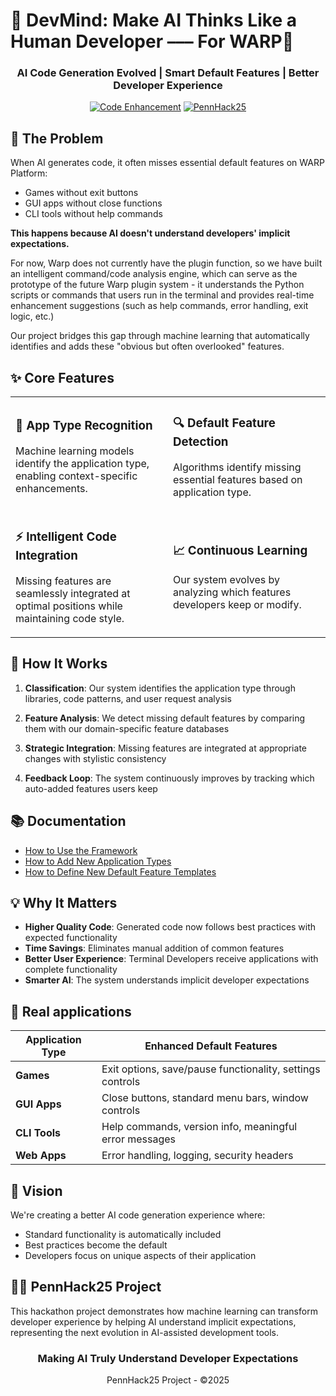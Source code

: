 # 🧠 DevMind: Make AI Thinks Like a Human Developer ––– For WARP🧠

<div align="center">

### AI Code Generation Evolved | Smart Default Features | Better Developer Experience


[![Code Enhancement](https://img.shields.io/badge/Code_Enhancement-4ECDC4?style=for-the-badge)](https://github.com/Ephenia/Pokeclicker-Scripts)
[![PennHack25](https://img.shields.io/badge/PennHack25-FFE66D?style=for-the-badge)](https://lu.ma/y13m8zdx?tk=DDeb0Z)

</div>

## 🚀 The Problem

When AI generates code, it often misses essential default features on WARP Platform:
- Games without exit buttons
- GUI apps without close functions
- CLI tools without help commands

**This happens because AI doesn't understand developers' implicit expectations.**

For now, Warp does not currently have the plugin function, so we have built an intelligent command/code analysis engine, which can serve as the prototype of the future Warp plugin system - it understands the Python scripts or commands that users run in the terminal and provides real-time enhancement suggestions (such as help commands, error handling, exit logic, etc.)

Our project bridges this gap through machine learning that automatically identifies and adds these "obvious but often overlooked" features.

## ✨ Core Features

<table>
  <tr>
    <td width="50%">
      <h3>🧠 App Type Recognition</h3>
      <p>Machine learning models identify the application type, enabling context-specific enhancements.</p>
    </td>
    <td width="50%">
      <h3>🔍 Default Feature Detection</h3>
      <p>Algorithms identify missing essential features based on application type.</p>
    </td>
  </tr>
  <tr>
    <td width="50%">
      <h3>⚡ Intelligent Code Integration</h3>
      <p>Missing features are seamlessly integrated at optimal positions while maintaining code style.</p>
    </td>
    <td width="50%">
      <h3>📈 Continuous Learning</h3>
      <p>Our system evolves by analyzing which features developers keep or modify.</p>
    </td>
  </tr>
</table>

## 🔬 How It Works

1. **Classification**: Our system identifies the application type through libraries, code patterns, and user request analysis

2. **Feature Analysis**: We detect missing default features by comparing them with our domain-specific feature databases

3. **Strategic Integration**: Missing features are integrated at appropriate changes with stylistic consistency

4. **Feedback Loop**: The system continuously improves by tracking which auto-added features users keep

## 📚 Documentation

- [How to Use the Framework](docs/framework-usage-guide.md)
- [How to Add New Application Types](docs/adding-app-types.md)
- [How to Define New Default Feature Templates](docs/custom-feature-templates.md)

## 💡 Why It Matters

- **Higher Quality Code**: Generated code now follows best practices with expected functionality
- **Time Savings**: Eliminates manual addition of common features
- **Better User Experience**: Terminal Developers receive applications with complete functionality
- **Smarter AI**: The system understands implicit developer expectations

## 🎯 Real applications

| Application Type | Enhanced Default Features |
|------------------|---------------------------|
| **Games** | Exit options, save/pause functionality, settings controls |
| **GUI Apps** | Close buttons, standard menu bars, window controls |
| **CLI Tools** | Help commands, version info, meaningful error messages |
| **Web Apps** | Error handling, logging, security headers |

## 🔮 Vision

We're creating a better AI code generation experience where:
- Standard functionality is automatically included
- Best practices become the default
- Developers focus on unique aspects of their application

## 👨‍💻 PennHack25 Project

This hackathon project demonstrates how machine learning can transform developer experience by helping AI understand implicit expectations, representing the next evolution in AI-assisted development tools.

<div align="center">
  <h3>Making AI Truly Understand Developer Expectations</h3>
  <p>PennHack25 Project - ©2025</p>
</div>
